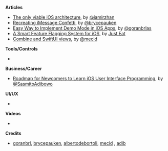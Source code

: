 
**Articles**

* [The only viable iOS architecture](https://medium.com/flawless-app-stories/the-only-viable-ios-architecture-c42f7b4c845d), by [@iamirzhan](https://twitter.com/iamirzhan)
* [Recreating iMessage Confetti](https://bryce.co/recreating-imessage-confetti/), by [@brycepauken](https://twitter.com/brycepauken)
* [Easy Way to Implement Demo Mode in iOS Apps](https://infinum.com/the-capsized-eight/easy-way-to-implement-demo-mode-in-ios-apps), by [@goranbrlas](https://twitter.com/goranbrlas)
* [A Smart Feature Flagging System for iOS](https://medium.com/just-eat-tech/a-smart-feature-flagging-system-for-ios-1d73f283b4d6), by [Just Eat](https://twitter.com/justeat_tech)
* [Combine and SwiftUI views](https://swiftwithmajid.com/2019/11/27/combine-and-swiftui-views/), by [@mecid](https://twitter.com/mecid)

**Tools/Controls**

* 

**Business/Career**

* [Roadmap for Newcomers to Learn iOS User Interface Programming](https://cutecoder.org/programming/newbie-learn-ios-user-interface-programming/), by [@SasmitoAdibowo](https://twitter.com/SasmitoAdibowo)

**UI/UX**

* 

**Videos**

*

**Credits**

* [goranbrl](https://github.com/goranbrl), [brycepauken](https://github.com/brycepauken), [albertodebortoli](https://github.com/albertodebortoli), [mecid](https://github.com/mecid) , [adib](https://github.com/adib)

